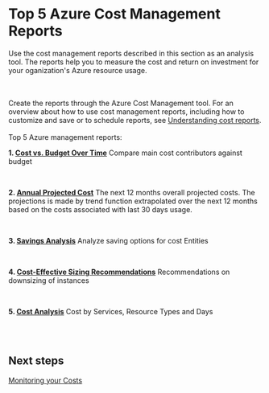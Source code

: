 # Top 5 Azure Cost Management Reports
Use the cost management reports described in this section as an analysis tool. The reports help you to measure the cost and return on investment for your oganization's Azure resource usage.  
<br />
<br />

Create the reports through the Azure Cost Management tool. For an overview about how to use cost management reports, including how to customize and save or to schedule reports, see [Understanding cost reports](https://docs.microsoft.com/en-us/azure/cost-management/understanding-cost-reports).
<br/>
<br/>
Top 5 Azure management reports:

  **1. [Cost vs. Budget Over Time](https://docs.microsoft.com/en-us/azure/cost-management/use-reports#cost-vs-budget-over-time-report)**
   Compare main cost contributors against budget
   
<br/>

  **2. [Annual Projected Cost](https://docs.microsoft.com/en-us/azure/cost-management/use-reports#annual-projected-cost-report)**
   The next 12 months overall projected costs. The projections is made by trend function extrapolated over the next 12 months based on the    costs associated with last 30 days usage.
   
<br/>

  **3. [Savings Analysis](https://docs.microsoft.com/en-us/azure/cost-management/use-reports#savings-over-time-report)**
   Analyze saving options for cost Entities
   
<br/>

  **4. [Cost-Effective Sizing Recommendations](https://docs.microsoft.com/en-us/azure/cost-management/use-reports#all-sizing-recommendations-report)**
   Recommendations on downsizing of instances
   
<br/>

  **5. [Cost Analysis](https://docs.microsoft.com/en-us/azure/cost-management/use-reports#cost-analysis-report)**
   Cost by Services, Resource Types and Days


<br />
<br />



## Next steps
[Monitoring your Costs](3.6-Monitoring-your-costs.md)
